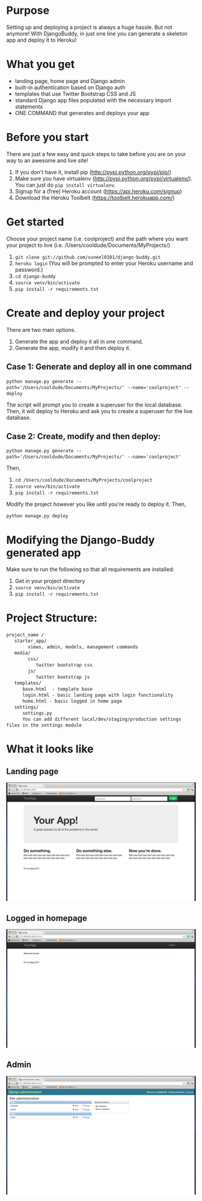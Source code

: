 # Purpose
Setting up and deploying a project is always a huge hassle.
But not anymore! With DjangoBuddy, in just one line you can generate a skeleton app and deploy it to Heroku!

# What you get
* landing page, home page and Django admin
* built-in authentication based on Django auth
* templates that use Twitter Bootstrap CSS and JS
* standard Django app files populated with the necessary import statements
* ONE COMMAND that generates and deploys your app

# Before you start
There are just a few easy and quick steps to take before you are on your way to an awesome and live site!

1. If you don't have it, install pip (http://pypi.python.org/pypi/pip/)
2. Make sure you have virtualenv (http://pypi.python.org/pypi/virtualenv/). You can just do ```pip install virtualenv```.
3. Signup for a (free) Heroku account (https://api.heroku.com/signup)
4. Download the Heroku Toolbelt (https://toolbelt.herokuapp.com/)

# Get started
Choose your project name (i.e. coolproject) and the path where you want your project to live (i.e. /Users/cooldude/Documents/MyProjects/)


1. `git clone git://github.com/suneel0101/django-buddy.git`
2. `heroku login`
(You will be prompted to enter your Heroku username and password.)
3. `cd django-buddy `
4. `source venv/bin/activate`
5. `pip install -r requirements.txt`


# Create and deploy your project
There are two main options.

1. Generate the app and deploy it all in one command.
2. Generate the app, modify it and then deploy it.

## Case 1: Generate and deploy all in one command
```
python manage.py generate --path='/Users/cooldude/Documents/MyProjects/' --name='coolproject' --deploy
```

The script will prompt you to create a superuser for the local database.
Then, it will deploy to Heroku and ask you to create a superuser for the live database.


## Case 2: Create, modify and then deploy:
```
python manage.py generate --path='/Users/cooldude/Documents/MyProjects/' --name='coolproject'
```
Then,

1. `cd /Users/cooldude/Documents/MyProjects/coolproject`
2. `source venv/bin/activate`
3. `pip install -r requirements.txt`

Modify the project however you like until you're ready to deploy it.
Then,
```
python manage.py deploy
```

# Modifying the Django-Buddy generated app
Make sure to run the following so that all requirements are installed:

1. Get in your project directory
2. `source venv/bin/activate`
3. `pip install -r requirements.txt`


# Project Structure:
```
project_name /
   starter_app/
        views, admin, models, management commands
   media/
        css/
           twitter bootstrap css
        js/
           twitter bootstrap js
   templates/
      base.html  - template base
      login.html - basic landing page with login functionality
      home.html - basic logged in home page
   settings/
      settings.py
      You can add different local/dev/staging/production settings files in the settings module
```

# What it looks like
## Landing page
![Screenshot of landing page](https://github.com/suneel0101/django-buddy/raw/master/media/img/landing_page.png)
## Logged in homepage
![Screenshot of logged in homepage](https://github.com/suneel0101/django-buddy/raw/master/media/img/home_page.png)
## Admin
![Screenshot of admin](https://github.com/suneel0101/django-buddy/raw/master/media/img/django-admin.png)